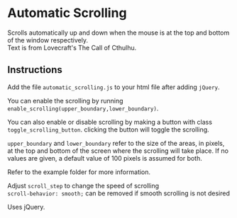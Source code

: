 # Automatic Scrolling
Scrolls automatically up and down when the mouse is at the top and bottom of the window respectively.  
Text is from Lovecraft's The Call of Cthulhu.  
  
## Instructions
Add the file `automatic_scrolling.js` to your html file after adding `jQuery`.

You can enable the scrolling by running `enable_scrolling(upper_boundary,lower_boundary)`.

You can also enable or disable scrolling by making a button with class `toggle_scrolling_button`. clicking the button will toggle the scrolling.


`upper_boundary` and `lower_boundary` refer to the size of the areas, in pixels, at the top and bottom of the screen where the scrolling will take place. If no values are given, a default value of 100 pixels is assumed for both.  

Refer to the example folder for more information.

Adjust `scroll_step` to change the speed of scrolling  
`scroll-behavior: smooth;` can be removed if smooth scrolling is not desired  
  
Uses jQuery.
